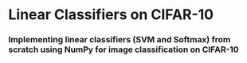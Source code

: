 # Linear Classifiers on CIFAR-10
### Implementing linear classifiers (SVM and Softmax) from scratch using NumPy for image classification on CIFAR-10 


